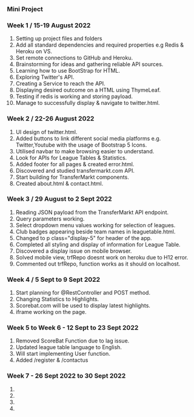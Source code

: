 ### Mini Project

### Week 1 / 15-19 August 2022
1. Setting up project files and folders
2. Add all standard dependencies and required properties e.g Redis & Heroku on VS.
3. Set remote connections to GitHub and Heroku.
4. Brainstorming for ideas and gathering reliable API sources.
5. Learning how to use BootStrap for HTML.
6. Exploring Twitter's API.
7. Creating a Service to reach the API.
8. Displaying desired outcome on a HTML using ThymeLeaf.
9. Testing if redis is working and storing payload.
10. Manage to successfully display & navigate to twitter.html.

### Week 2 / 22-26 August 2022
1. UI design of twitter.html.
2. Added buttons to link different social media platforms e.g. Twitter,Youtube with the usage of Bootstrap 5 Icons.
3. Utilised navbar to make browsing easier to understand.
4. Look for APIs for League Tables & Statistics.
5. Added footer for all pages & created error.html.
6. Discovered and studied transfermarkt.com API.
7. Start building for TransferMarkt components.
8. Created about.html & contact.html.

### Week 3 / 29 August to 2 Sept 2022
1. Reading JSON payload from the TransferMarkt API endpoint.
2. Query parameters working.
3. Select dropdown menu values working for selection of leagues.
4. Club badges appearing beside team names in leaguetable.html.
5. Changed to p class="display-5" for header of the app.
6. Completed all styling and display of information for League Table.
7. Discovered a display issue on mobile browser.
8. Solved mobile view, trfRepo doesnt work on heroku due to H12 error.
9. Commented out trfRepo, function works as it should on localhost.

### Week 4 / 5 Sept to 9 Sept 2022
1. Start planning for @RestController and POST method.
2. Changing Statistics to Highlights.
3. Scorebat.com will be used to display latest highlights.
4. iframe working on the page.

### Week 5 to Week 6 - 12 Sept to 23 Sept 2022
1. Removed ScoreBat Function due to lag issue.
2. Updated league table language to English.
3. Will start implementing User function.
4. Added /register & /contactus

### Week 7 - 26 Sept 2022 to 30 Sept 2022
1. 
2. 
3. 
4. 
